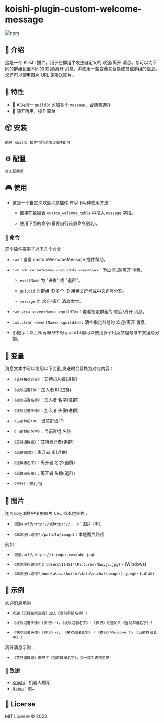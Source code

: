 # koishi-plugin-custom-welcome-message

[![npm](https://img.shields.io/npm/v/koishi-plugin-custom-welcome-message?style=flat-square)](https://www.npmjs.com/package/koishi-plugin-custom-welcome-message)

## 🎈 介绍

这是一个 Koishi 插件，用于在群组中发送自定义的 欢迎/离开 消息。您可以为不同的群组设置不同的 欢迎/离开 消息，并使用一些变量来替换成员或群组的信息。您还可以使用图片 URL 来发送图片。

## 🚀 特性

* 🌈 可为同一 `guildId` 添加多个 `message`，会随机选择
* 🎁 随开随用，操作简单
  
## 📦 安装

```
前往 Koishi 插件市场添加该插件即可
```

## ⚙️ 配置

```
暂无配置项
```
## 🎮 使用

- 这是一个自定义欢迎消息插件,有以下两种使用方法：

  - 直接在数据表 `custom_welcome_table` 中插入 `message` 字段。

  - 使用下面的命令(需要自行设置命令别名)。
  

### 📝 命令

这个插件提供了以下几个命令：

- `cwm`：查看 customWelcomeMessage 插件帮助。

- `cwm.add <eventName> <guildId> <message>`：添加 欢迎/离开 消息。

  - `eventName` 为 "进群" 或 "退群"。

  - `guildId` 为群组 ID,多个 ID 用英文逗号或中文逗号分割。

  - `message` 为 欢迎/离开 消息文本。

- `cwm.view <eventName> <guildId>`：查看指定群组的 欢迎/离开 消息。

- `cwm.clear <eventName> <guildId>`：清空指定群组的 欢迎/离开 消息。

- 小提示：以上所有命令中的 `guildId` 都可以使用多个用英文逗号或中文逗号分割。

## 🔮 变量

消息文本中可以使用以下变量,发送时会替换为对应内容：

- `《艾特被欢迎者》`：艾特加入者(进群)

- `《被欢迎者ID》`：加入者 ID(进群)

- `《被欢迎者名字》`：加入者 名字(进群)  

- `《被欢迎者头像》`：加入者 头像(进群)

- `《当前群组ID》`：当前群组 ID

- `《当前群组名字》`：当前群组 名称

- `《艾特退群者》`：艾特离开者(退群)

- `《退群者ID》`：离开者 ID(退群)

- `《退群者名字》`：离开者 名字(退群)

- `《退群者头像》`：离开者 头像(退群)

- `《换行》`：换行符


## 🎨 图片

还可以在消息中使用图片 URL 或本地图片：

- `《图片url为http://或https://...》`：图片 URL

- `《本地图片路径为/path/to/image》`：本地图片路径
  
例如：

- `《图片url为https://i.imgur.com/abc.jpg》`

- `《本地图片路径为C:\Users\114514\Pictures\Nawyjx.jpg》` - (Windows)

- `《本地图片路径为home\akisa\koishi\data\suchat\image\1.jpeg》` - (Linux)


## 🎲 示例

欢迎消息示例：

- `欢迎《艾特被欢迎者》加入《当前群组名字》!` 

- `《被欢迎者头像》《换行》Hi，《被欢迎者名字》!《换行》欢迎加入《当前群组名字》!`

- `《被欢迎者头像》《换行》Hi, 《被欢迎者名字》！《换行》Welcome to 《当前群组名字》！`

离开消息示例：

- `《艾特退群者》离开了《当前群组名字》，挥一挥手说再见吧!`

### 🙏 致谢

* [Koishi](https://koishi.chat/)：机器人框架
* [Akisa](https://forum.koishi.xyz/t/topic/4149)：嗯~

## 📄 License

MIT License © 2023